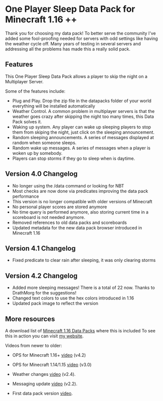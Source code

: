 # One Player Sleep Data Pack for Minecraft 1.16 ++

Thank you for choosing my data pack! To better serve the community I've  added some fool-proofing needed for servers with odd settings like having the weather cycle off. Many years of testing in several servers and addressing all the problems has made this a really solid pack.

## Features

This One Player Sleep Data Pack allows a player to skip the night on a Multiplayer Server.

Some of the features include:

- Plug and Play. Drop the zip file in the datapacks folder of your world everything will be installed automatically
- Weather Control. A common problem in multiplayer servers is that the weather goes crazy after skipping the night too many times, this Data Pack solves it.
- Waking up system. Any player can wake up sleeping players to stop them from skiping the night, just click on the sleeping announcement.
- Random sleeping announcements. A series of messages displayed at random when someone sleeps.
- Random wake up messages. A series of messages when a player is woken up by somebody.
- Players can stop storms if they go to sleep when is daytime.

## Version 4.0 Changelog

- No longer using the /data command or looking for NBT
- Most checks are now done via predicates improving the data pack performance
- This version is no longer compatible with older versions of Minecraft
- No personal player scores are stored anymore
- No time query is performed anymore, also storing current time in a scoreboard is not needed anymore.
- Removed references to old data packs and scoreboards
- Updated metadata for the new data pack browser introduced in Minecraft 1.16

## Version 4.1 Changelog

- Fixed predicate to clear rain after sleeping, it was only clearing storms

## Version 4.2 Changelog

- Added more sleeping messages! There is a total of 22 now. Thanks to DrathMorg for the suggestions!
- Changed text colors to use the hex colors introduced in 1.16
- Updated pack image to reflect the version

## More resources

A download list of [Minecraft 1.16 Data Packs][dplist] where this is included
To see this in action you can visit [my website][mcweb].

Videos from newer to older:

- OPS for Minecraft 1.16+ [video][yt4.2] (v4.2)
- OPS for Minecraft 1.14/1.15 [video][yt3.0] (v3.0)
- Weather changes [video][yt2.4] (v2.4).
- Messaging update [video][yt2.2] (v2.2).
- First data pack version [video][yt2.1].

   [dplist]: <https://www.madcatgaming.com/data-packs-minecraft-1-16/>
   [mcweb]: <https://www.madcatgaming.com/one-player-sleep-data-pack/>
   [yt4.2]: <https://youtu.be/3yxHWIDNDuM>
   [yt3.0]: <https://youtu.be/84iws5sjINY>
   [yt2.4]: <https://youtu.be/dg8eUG3aYoo>
   [yt2.2]: <https://youtu.be/CbQggVOskSs>
   [yt2.1]: <https://youtu.be/b_RaFutGFMI>
